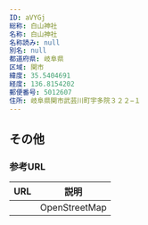 ```yaml
---
ID: aVYGj
総称: 白山神社
名称: 白山神社
名称読み: null
別名: null
都道府県: 岐阜県
区域: 関市
緯度: 35.5404691
経度: 136.8154202
郵便番号: 5012607
住所: 岐阜県関市武芸川町宇多院３２２−１
---
```


## その他

### 参考URL

| URL | 説明          |
| --- | ------------- |
|     | OpenStreetMap |
